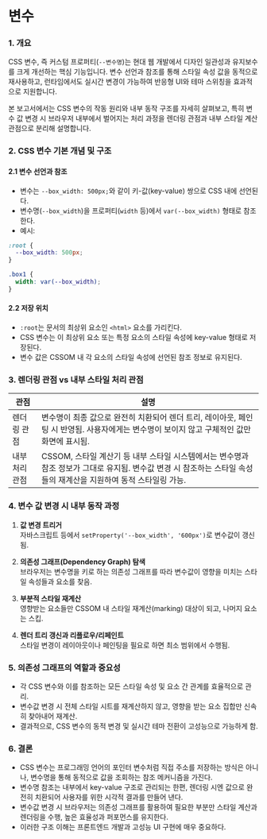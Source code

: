 # 변수


### 1. 개요

CSS 변수, 즉 커스텀 프로퍼티(`--변수명`)는 현대 웹 개발에서 디자인 일관성과 유지보수를 크게 개선하는 핵심 기능입니다. 변수 선언과 참조를 통해 스타일 속성 값을 동적으로 재사용하고, 런타임에서도 실시간 변경이 가능하여 반응형 UI와 테마 스위칭을 효과적으로 지원합니다.

본 보고서에서는 CSS 변수의 작동 원리와 내부 동작 구조를 자세히 살펴보고, 특히 변수 값 변경 시 브라우저 내부에서 벌어지는 처리 과정을 렌더링 관점과 내부 스타일 계산 관점으로 분리해 설명합니다.


### 2. CSS 변수 기본 개념 및 구조

#### 2.1 변수 선언과 참조

- 변수는 `--box_width: 500px;`와 같이 키-값(key-value) 쌍으로 CSS 내에 선언된다.
- 변수명(`--box_width`)을 프로퍼티(`width` 등)에서 `var(--box_width)` 형태로 참조한다.
- 예시:

```css
:root {
  --box_width: 500px;
}

.box1 {
  width: var(--box_width);
}
```

#### 2.2 저장 위치

- `:root`는 문서의 최상위 요소인 `<html>` 요소를 가리킨다.
- CSS 변수는 이 최상위 요소 또는 특정 요소의 스타일 속성에 key-value 형태로 저장된다.
- 변수 값은 CSSOM 내 각 요소의 스타일 속성에 선언된 참조 정보로 유지된다.


### 3. 렌더링 관점 vs 내부 스타일 처리 관점

| 관점 | 설명 |
|---|---|
| 렌더링 관점 | 변수명이 최종 값으로 완전히 치환되어 렌더 트리, 레이아웃, 페인팅 시 반영됨. 사용자에게는 변수명이 보이지 않고 구체적인 값만 화면에 표시됨. |
| 내부 처리 관점 | CSSOM, 스타일 계산기 등 내부 스타일 시스템에서는 변수명과 참조 정보가 그대로 유지됨. 변수값 변경 시 참조하는 스타일 속성들의 재계산을 지원하여 동적 스타일링 가능. |



### 4. 변수 값 변경 시 내부 동작 과정

1. **값 변경 트리거**  
   자바스크립트 등에서 `setProperty('--box_width', '600px')`로 변수값이 갱신됨.

2. **의존성 그래프(Dependency Graph) 탐색**  
   브라우저는 변수명을 키로 하는 의존성 그래프를 따라 변수값이 영향을 미치는 스타일 속성들과 요소를 찾음.

3. **부분적 스타일 재계산**  
   영향받는 요소들만 CSSOM 내 스타일 재계산(marking) 대상이 되고, 나머지 요소는 스킵.

4. **렌더 트리 갱신과 리플로우/리페인트**  
   스타일 변경이 레이아웃이나 페인팅을 필요로 하면 최소 범위에서 수행됨.


### 5. 의존성 그래프의 역할과 중요성

- 각 CSS 변수와 이를 참조하는 모든 스타일 속성 및 요소 간 관계를 효율적으로 관리.
- 변수값 변경 시 전체 스타일 시트를 재계산하지 않고, 영향을 받는 요소 집합만 신속히 찾아내어 재계산.
- 결과적으로, CSS 변수의 동적 변경 및 실시간 테마 전환이 고성능으로 가능하게 함.


### 6. 결론

- CSS 변수는 프로그래밍 언어의 포인터 변수처럼 직접 주소를 저장하는 방식은 아니나, 변수명을 통해 동적으로 값을 조회하는 참조 메커니즘을 가진다.
- 변수명 참조는 내부에서 key-value 구조로 관리되는 한편, 렌더링 시엔 값으로 완전히 치환되어 사용자를 위한 시각적 결과를 만들어 낸다.
- 변수값 변경 시 브라우저는 의존성 그래프를 활용하여 필요한 부분만 스타일 계산과 렌더링을 수행, 높은 효율성과 퍼포먼스를 유지한다.
- 이러한 구조 이해는 프론트엔드 개발과 고성능 UI 구현에 매우 중요하다.